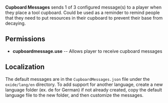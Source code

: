 **Cupboard Messages** sends 1 of 3 configured message(s) to a player when they place a tool cupboard. Could be used as a reminder to remind people that they need to put resources in their cupboard to prevent their base from decaying.

## Permissions

- **cupboardmessage.use** -- Allows player to receive cupboard messages

## Localization

The default messages are in the `CupboardMessages.json` file under the `oxide/lang/en` directory. To add support for another language, create a new language folder (ex. de for German) if not already created, copy the default language file to the new folder, and then customize the messages.
